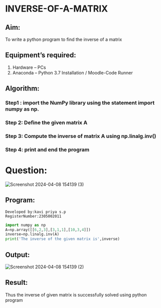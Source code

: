 # INVERSE-OF-A-MATRIX
## Aim:
To write a python program to find the inverse of a matrix
## Equipment’s required:
1. 	Hardware – PCs
2. 	Anaconda – Python 3.7 Installation / Moodle-Code Runner
## Algorithm:
### Step1 :  import the NumPy library using the statement import numpy as np.
### Step 2:  Define the given matrix A
### Step 3:  Compute the inverse of matrix A using np.linalg.inv()
### Step 4:  print and end the program
# Question:
![Screenshot 2024-04-08 154139 (3)](https://github.com/kavipriyasp07/INVERSE-OF-A-MATRIX/assets/155508590/71783165-702e-4b79-b8a2-c710a85d6249)


## Program:
```
Developed by:kavi priya s.p
RegisterNumber:2305002011 
```
```python
import numpy as np
A=np.array([[6,2,3],[3,1,1],[10,3,4]])
inverse=np.linalg.inv(A)
print('The inverse of the given matrix is',inverse)
```
## Output:
![Screenshot 2024-04-08 154139 (2)](https://github.com/kavipriyasp07/INVERSE-OF-A-MATRIX/assets/155508590/9dd8f264-c032-43d1-8be1-03f542d78088)


## Result:
Thus the inverse of given matrix is successfully solved using python program

